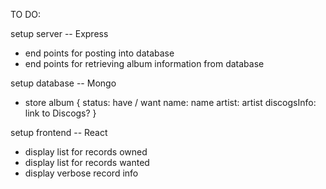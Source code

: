 TO DO:

setup server -- Express
  - end points for posting into database
  - end points for retrieving album information from database

setup database -- Mongo
  - store album {
    status: have / want
    name: name
    artist: artist
    discogsInfo: link to Discogs? 
  }

setup frontend -- React
  - display list for records owned
  - display list for records wanted
  - display verbose record info
  
